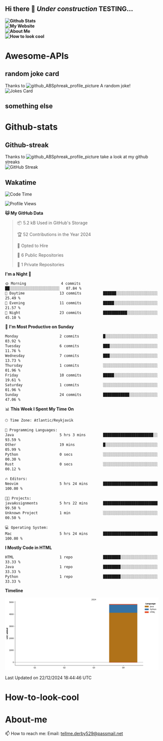 ## Hi there 👋 ***Under construction*** TESTING...

**![Github Stats](#Github-stats)</br>**
**![My Website](#My-website)</br>**
**![About Me](#About-me)</br>**
**![How to look cool](#how-to-look-cool)</br>**



# Awesome-APIs
## random joke card
<!-- Start of jokes card -->
Thanks to <img width="20" hight="20" alt="github_ABSphreak_profile_picture" src="https://github.com/ABSphreak.png">
A random joke! </br>
![Jokes Card](https://readme-jokes.vercel.app/api)
<!-- end of jokes card -->
## something else

# Github-stats


## Github-streak
<!--Start of github streak -->
Thanks to <img width="20" hight="20" alt="github_ABSphreak_profile_picture" src="https://github.com/DenverCoder1.png"> take a look at my github streaks
</br>
![GitHub Streak](https://streak-stats.demolab.com?user=jstMW&theme=yeblu&hide_border=true)
<!-- end of github streak -->

## Wakatime
<!--START_SECTION:waka-->
![Code Time](http://img.shields.io/badge/Code%20Time-5%20hrs%2050%20mins-blue)

![Profile Views](http://img.shields.io/badge/Profile%20Views-3-blue)

**🐱 My GitHub Data** 

> 📦 5.2 kB Used in GitHub's Storage 
 > 
> 🏆 52 Contributions in the Year 2024
 > 
> 💼 Opted to Hire
 > 
> 📜 6 Public Repositories 
 > 
> 🔑 1 Private Repositories 
 > 
**I'm a Night 🦉** 

```text
🌞 Morning                4 commits           ██░░░░░░░░░░░░░░░░░░░░░░░   07.84 % 
🌆 Daytime                13 commits          ██████░░░░░░░░░░░░░░░░░░░   25.49 % 
🌃 Evening                11 commits          █████░░░░░░░░░░░░░░░░░░░░   21.57 % 
🌙 Night                  23 commits          ███████████░░░░░░░░░░░░░░   45.10 % 
```
📅 **I'm Most Productive on Sunday** 

```text
Monday                   2 commits           █░░░░░░░░░░░░░░░░░░░░░░░░   03.92 % 
Tuesday                  6 commits           ███░░░░░░░░░░░░░░░░░░░░░░   11.76 % 
Wednesday                7 commits           ███░░░░░░░░░░░░░░░░░░░░░░   13.73 % 
Thursday                 1 commits           ░░░░░░░░░░░░░░░░░░░░░░░░░   01.96 % 
Friday                   10 commits          █████░░░░░░░░░░░░░░░░░░░░   19.61 % 
Saturday                 1 commits           ░░░░░░░░░░░░░░░░░░░░░░░░░   01.96 % 
Sunday                   24 commits          ████████████░░░░░░░░░░░░░   47.06 % 
```


📊 **This Week I Spent My Time On** 

```text
🕑︎ Time Zone: Atlantic/Reykjavik

💬 Programming Languages: 
Java                     5 hrs 3 mins        ███████████████████████░░   93.59 % 
Other                    19 mins             █░░░░░░░░░░░░░░░░░░░░░░░░   05.99 % 
Python                   0 secs              ░░░░░░░░░░░░░░░░░░░░░░░░░   00.30 % 
Rust                     0 secs              ░░░░░░░░░░░░░░░░░░░░░░░░░   00.12 % 

🔥 Editors: 
Neovim                   5 hrs 24 mins       █████████████████████████   100.00 % 

🐱‍💻 Projects: 
javaAssignments          5 hrs 22 mins       █████████████████████████   99.50 % 
Unknown Project          1 min               ░░░░░░░░░░░░░░░░░░░░░░░░░   00.50 % 

💻 Operating System: 
Mac                      5 hrs 24 mins       █████████████████████████   100.00 % 
```

**I Mostly Code in HTML** 

```text
HTML                     1 repo              ████████░░░░░░░░░░░░░░░░░   33.33 % 
Java                     1 repo              ████████░░░░░░░░░░░░░░░░░   33.33 % 
Python                   1 repo              ████████░░░░░░░░░░░░░░░░░   33.33 % 
```



**Timeline**

![Lines of Code chart](https://raw.githubusercontent.com/jstMW/jstMW/main/assets/bar_graph.png)


 Last Updated on 22/12/2024 18:44:46 UTC
<!--END_SECTION:waka-->


# How-to-look-cool

# About-me
📫 How to reach me: Email: tellme.derby529@passmail.net
